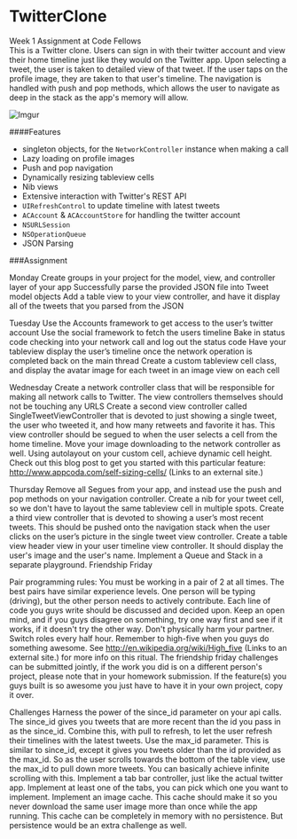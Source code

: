 TwitterClone
============
Week 1 Assignment at Code Fellows<br>
This is a Twitter clone. Users can sign in with their twitter account and view their home timeline just like they would on the Twitter app. Upon selecting a tweet, the user is taken to  detailed view of that tweet. If the user taps on the profile image, they are taken to that user's timeline. The navigation is handled with push and pop methods, which allows the user to navigate as deep in the stack as the app's memory will allow.

![Imgur](http://i.imgur.com/7oAlmzD.gif)

####Features
- singleton objects, for the `NetworkController` instance when making a call
- Lazy loading on profile images
- Push and pop navigation
- Dynamically resizing tableview cells
- Nib views
- Extensive interaction with Twitter's REST API
- `UIRefreshControl` to update timeline with latest tweets
- `ACAccount` & `ACAccountStore` for handling the twitter account
- `NSURLSession`
- `NSOperationQueue`
- JSON Parsing

###Assignment

Monday
Create groups in your project for the model, view, and controller layer of your app
Successfully parse the provided JSON file into Tweet model objects
Add a table view to your view controller, and have it display all of the tweets that you parsed from the JSON

Tuesday
Use the Accounts framework to get access to the user’s twitter account
Use the social framework to fetch the users timeline
Bake in status code checking into your network call and log out the status code
Have your tableview display the user’s timeline once the network operation is completed back on the main thread
Create a custom tableview cell class, and display the avatar image for each tweet in an image view on each cell

Wednesday
Create a network controller class that will be responsible for making all network calls to Twitter. The view controllers themselves should not be touching any URLS
Create a second view controller called SingleTweetViewController that is devoted to just showing a single tweet, the user who tweeted it, and how many retweets and favorite it has. This view controller should be segued to when the user selects a cell from the home timeline.
Move your image downloading to the network controller as well. 
Using autolayout on your custom cell, achieve dynamic cell height.  Check out this blog post to get you started with this particular feature: http://www.appcoda.com/self-sizing-cells/ (Links to an external site.)

Thursday
Remove all Segues from your app, and instead use the push and pop methods on your navigation controller.
Create a nib for your tweet cell, so we don't have to layout the same tableview cell in multiple spots.
Create a third view controller that is devoted to showing a user’s most recent tweets. This should be pushed onto the navigation stack when the user clicks on the user’s picture in the single tweet view controller.
Create a table view header view in your user timeline view controller. It should display the user's image and the user's name.
Implement a Queue and Stack in a separate playground.
Friendship Friday

Pair programming rules:
You must be working in a pair of 2 at all times. The best pairs have similar experience levels.
One person will be typing (driving), but the other person needs to actively contribute. Each line of code you guys write should be discussed and decided upon. Keep an open mind, and if you guys disagree on something, try one way first and see if it works, if it doesn't try the other way.
Don't physically harm your partner.
Switch roles every half hour.
Remember to high-five when you guys do something awesome. See http://en.wikipedia.org/wiki/High_five (Links to an external site.) for more info on this ritual.
The friendship friday challenges can be submitted jointly, if the work you did is on a different person's project, please note that in your homework submission. If the feature(s) you guys built is so awesome you just have to have it in your own project, copy it over.

Challenges
Harness the power of the since_id parameter on your api calls. The since_id gives you tweets that are more recent than the id you pass in as the since_id. Combine this, with pull to refresh, to let the user refresh their timelines with the latest tweets.
Use the max_id parameter. This is similar to since_id, except it gives you tweets older than the id provided as the max_id. So as the user scrolls towards the bottom of the table view, use the max_id to pull down more tweets. You can basically achieve infinite scrolling with this.
Implement a tab bar controller, just like the actual twitter app. Implement at least one of the tabs, you can pick which one you want to implement.
Implement an image cache. This cache should make it so you never download the same user image more than once while the app running. This cache can be completely in memory with no persistence. But persistence would be an extra challenge as well.
